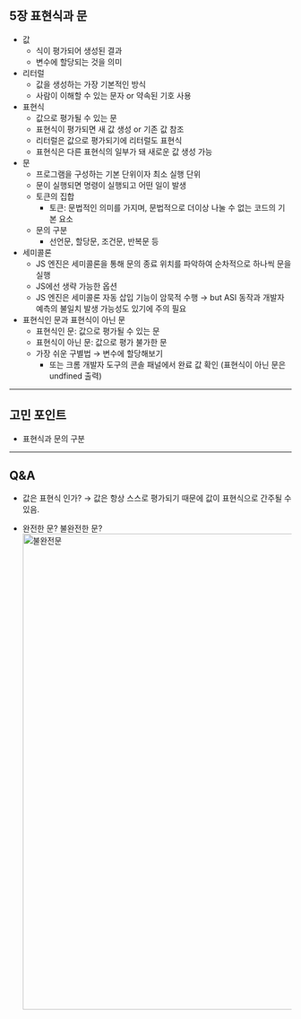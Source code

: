 ## 5장 표현식과 문

- 값
  - 식이 평가되어 생성된 결과
  - 변수에 할당되는 것을 의미
- 리터럴
  - 값을 생성하는 가장 기본적인 방식
  - 사람이 이해할 수 있는 문자 or 약속된 기호 사용
- 표현식
  - 값으로 평가될 수 있는 문
  - 표현식이 평가되면 새 값 생성 or 기존 값 참조
  - 리터럴은 값으로 평가되기에 리터럴도 표현식
  - 표현식은 다른 표현식의 일부가 돼 새로운 값 생성 가능
- 문
  - 프로그램을 구성하는 기본 단위이자 최소 실행 단위
  - 문이 실행되면 명령이 실행되고 어떤 일이 발생
  - 토큰의 집합
    - 토큰: 문법적인 의미를 가지며, 문법적으로 더이상 나눌 수 없는 코드의 기본 요소
  - 문의 구분
    - 선언문, 할당문, 조건문, 반복문 등
- 세미콜론
  - JS 엔진은 세미콜론을 통해 문의 종료 위치를 파악하여 순차적으로 하나씩 문을 실행
  - JS에선 생략 가능한 옵션
  - JS 엔진은 세미콜론 자동 삽입 기능이 암묵적 수행 → but ASI 동작과 개발자 예측의 불일치 발생 가능성도 있기에 주의 필요
- 표현식인 문과 표현식이 아닌 문
  - 표현식인 문: 값으로 평가될 수 있는 문
  - 표현식이 아닌 문: 값으로 평가 불가한 문
  - 가장 쉬운 구별법 → 변수에 할당해보기
    - 또는 크롬 개발자 도구의 콘솔 패널에서 완료 값 확인 (표현식이 아닌 문은 undfined 출력)

---

## 고민 포인트

- 표현식과 문의 구분

---

## Q&A

- 값은 표현식 인가?
  → 값은 항상 스스로 평가되기 때문에 값이 표현식으로 간주될 수 있음.

- 완전한 문? 불완전한 문?
  <img width="849" alt="불완전문" src="https://github.com/user-attachments/assets/eb748606-cd74-494e-a6b7-07f935419df5">
